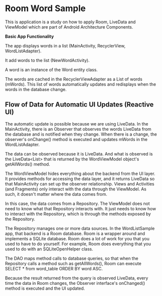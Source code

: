 # Room Word Sample

This is application is a study on how to apply Room, LiveData and ViewModel which are part of 
Android Architecture Components. 

**Basic App Functionality**

The app displays words in a list (MainActivity, RecyclerView, WordListAdapter).

It add words to the list (NewWordActivity).

A word is an instance of the Word entity class.

The words are cached in the RecyclerViewAdapter as a List of words (mWords). 
This list of words automatically updates and redisplays when the words in the database change.

## Flow of Data for Automatic UI Updates (Reactive UI)

The automatic update is possible because we are using LiveData. In the MainActivity, there is an 
Observer that observes the words LiveData from the database and is notified when they change. 
When there is a change, the observer's onChange() method is executed and updates mWords in the WordListAdapter.

The data can be observed because it is LiveData. And what is observed is the LiveData<List<Word>> 
that is returned by the WordViewModel object's getAllWords() method.

The WordViewModel hides everything about the backend from the UI layer. It provides methods for 
accessing the data layer, and it returns LiveData so that MainActivity can set up the observer relationship. 
Views and Activities (and Fragments) only interact with the data through the ViewModel. 
As such, it doesn't matter where the data comes from.

In this case, the data comes from a Repository. The ViewModel does not need to know what that 
Repository interacts with. It just needs to know how to interact with the Repository, 
which is through the methods exposed by the Repository.

The Repository manages one or more data sources. In the WordListSample app, that backend is a Room database. 
Room is a wrapper around and implements a SQLite database. Room does a lot of work for you that you used 
to have to do yourself. For example, Room does everything that you used to do with an SQLiteOpenHelper class.

The DAO maps method calls to database queries, so that when the Repository calls a method such as 
getAllWords(), Room can execute SELECT * from word_table ORDER BY word ASC.

Because the result returned from the query is observed LiveData, every time the data in Room changes, 
the Observer interface's onChanged() method is executed and the UI updated.